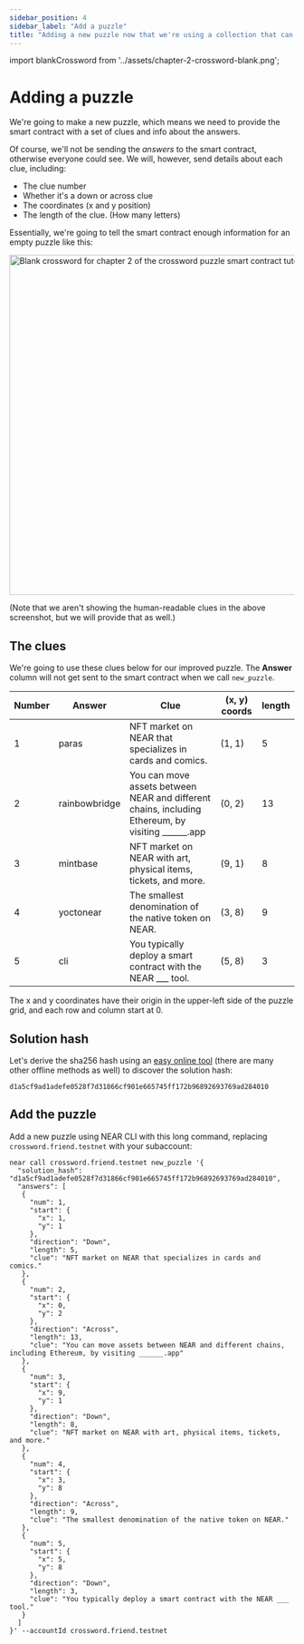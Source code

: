 ```yaml
---
sidebar_position: 4
sidebar_label: "Add a puzzle"
title: "Adding a new puzzle now that we're using a collection that can contain multiple crossword puzzles"
---
```


import blankCrossword from '../assets/chapter-2-crossword-blank.png';

# Adding a puzzle

We're going to make a new puzzle, which means we need to provide the smart contract with a set of clues and info about the answers.

Of course, we'll not be sending the *answers* to the smart contract, otherwise everyone could see. We will, however, send details about each clue, including:

- The clue number
- Whether it's a down or across clue
- The coordinates (x and y position)
- The length of the clue. (How many letters)

Essentially, we're going to tell the smart contract enough information for an empty puzzle like this:

<img src={blankCrossword} alt="Blank crossword for chapter 2 of the crossword puzzle smart contract tutorial" width="600"/>
<br/>

(Note that we aren't showing the human-readable clues in the above screenshot, but we will provide that as well.)

## The clues

We're going to use these clues below for our improved puzzle. The **Answer** column will not get sent to the smart contract when we call `new_puzzle`.

| Number | Answer    | Clue | (x, y) coords | length |
| ----------- | ----------- | ----------- | ----------- | ----------- |
| 1 | paras | NFT market on NEAR that specializes in cards and comics. | (1, 1) | 5 |
| 2 | rainbowbridge | You can move assets between NEAR and different chains, including Ethereum, by visiting ______.app | (0, 2) | 13 |
| 3 | mintbase | NFT market on NEAR with art, physical items, tickets, and more. | (9, 1) | 8 |
| 4 | yoctonear | The smallest denomination of the native token on NEAR. | (3, 8) | 9 |
| 5 | cli | You typically deploy a smart contract with the NEAR ___ tool. | (5, 8) | 3 |

The x and y coordinates have their origin in the upper-left side of the puzzle grid, and each row and column start at 0.

## Solution hash

Let's derive the sha256 hash using an [easy online tool](https://www.wolframalpha.com/input/?i=sha256+%22paras+rainbowbridge+mintbase+yoctonear+cli%22) (there are many other offline methods as well) to discover the solution hash:

    d1a5cf9ad1adefe0528f7d31866cf901e665745ff172b96892693769ad284010

## Add the puzzle

Add a new puzzle using NEAR CLI with this long command, replacing `crossword.friend.testnet` with your subaccount:

```
near call crossword.friend.testnet new_puzzle '{
  "solution_hash": "d1a5cf9ad1adefe0528f7d31866cf901e665745ff172b96892693769ad284010",
  "answers": [
   {
     "num": 1,
     "start": {
       "x": 1,
       "y": 1
     },
     "direction": "Down",
     "length": 5,
     "clue": "NFT market on NEAR that specializes in cards and comics."
   },
   {
     "num": 2,
     "start": {
       "x": 0,
       "y": 2
     },
     "direction": "Across",
     "length": 13,
     "clue": "You can move assets between NEAR and different chains, including Ethereum, by visiting ______.app"
   },
   {
     "num": 3,
     "start": {
       "x": 9,
       "y": 1
     },
     "direction": "Down",
     "length": 8,
     "clue": "NFT market on NEAR with art, physical items, tickets, and more."
   },
   {
     "num": 4,
     "start": {
       "x": 3,
       "y": 8
     },
     "direction": "Across",
     "length": 9,
     "clue": "The smallest denomination of the native token on NEAR."
   },
   {
     "num": 5,
     "start": {
       "x": 5,
       "y": 8
     },
     "direction": "Down",
     "length": 3,
     "clue": "You typically deploy a smart contract with the NEAR ___ tool."
   }
  ]
}' --accountId crossword.friend.testnet
```